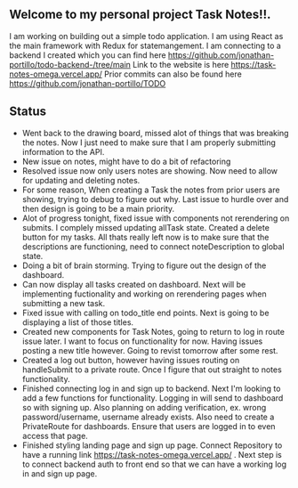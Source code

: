 ## Welcome to my personal project Task Notes!!.

I am working on building out a simple todo application. I am using React as the main framework with Redux for statemangement. I am connecting to a backend I created which you can find here
https://github.com/jonathan-portillo/todo-backend-/tree/main
Link to the website is here https://task-notes-omega.vercel.app/
Prior commits can also be found here https://github.com/jonathan-portillo/TODO

## Status

- Went back to the drawing board, missed alot of things that was breaking the notes. Now I just need to make sure that I am properly submitting information to the API.
- New issue on notes, might have to do a bit of refactoring
- Resolved issue now only users notes are showing. Now need to allow for updating and deleting notes.
- For some reason, When creating a Task the notes from prior users are showing, trying to debug to figure out why. Last issue to hurdle over and then design is going to be a main priority.
- Alot of progress tonight, fixed issue with components not rerendering on submits. I complely missed updating allTask state. Created a delete button for my tasks. All thats really left now is to make sure that the descriptions are functioning, need to connect noteDescription to global state.
- Doing a bit of brain storming. Trying to figure out the design of the dashboard.
- Can now display all tasks created on dashboard. Next will be implementing fuctionality and working on rerendering pages when submitting a new task.
- Fixed issue with calling on todo_title end points. Next is going to be displaying a list of those titles.
- Created new components for Task Notes, going to return to log in route issue later. I want to focus on functionality for now. Having issues posting a new title however. Going to revist tomorrow after some rest.
- Created a log out button, however having issues routing on handleSubmit to a private route. Once I figure that out straight to notes functionality.
- Finished connecting log in and sign up to backend. Next I'm looking to add a few functions for functionality. Logging in will send to dashboard so with signing up. Also planning on adding verification, ex. wrong password/username, username already exists. Also need to create a PrivateRoute for dashboards. Ensure that users are logged in to even access that page.
- Finished styling landing page and sign up page. Connect Repository to have a running link https://task-notes-omega.vercel.app/ . Next step is to connect backend auth to front end so that we can have a working log in and sign up page.
